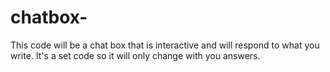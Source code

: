 # chatbox-
This code will be a chat box that is interactive and will respond to what you write.
It's a set code so it will only change with you answers.
